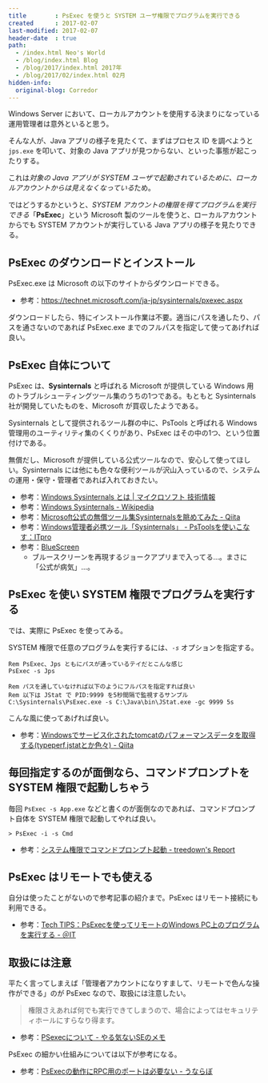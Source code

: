 ```yaml
---
title        : PsExec を使うと SYSTEM ユーザ権限でプログラムを実行できる
created      : 2017-02-07
last-modified: 2017-02-07
header-date  : true
path:
  - /index.html Neo's World
  - /blog/index.html Blog
  - /blog/2017/index.html 2017年
  - /blog/2017/02/index.html 02月
hidden-info:
  original-blog: Corredor
---
```


Windows Server において、ローカルアカウントを使用する決まりになっている運用管理者は意外といると思う。

そんな人が、Java アプリの様子を見たくて、まずはプロセス ID を調べようと `jps.exe` を叩いて、対象の Java アプリが見つからない、といった事態が起こったりする。

これは*対象の Java アプリが SYSTEM ユーザで起動されているために、ローカルアカウントからは見えなくなっている*ため。

ではどうするかというと、*SYSTEM アカウントの権限を得てプログラムを実行できる*「**PsExec**」という Microsoft 製のツールを使うと、ローカルアカウントからでも SYSTEM アカウントが実行している Java アプリの様子を見たりできる。

## PsExec のダウンロードとインストール

PsExec.exe は Microsoft の以下のサイトからダウンロードできる。

- 参考：<https://technet.microsoft.com/ja-jp/sysinternals/pxexec.aspx>

ダウンロードしたら、特にインストール作業は不要。適当にパスを通したり、パスを通さないのであれば PsExec.exe までのフルパスを指定して使ってあげれば良い。

## PsExec 自体について

PsExec は、**Sysinternals** と呼ばれる Microsoft が提供している Windows 用のトラブルシューティングツール集のうちの1つである。もともと Sysinternals 社が開発していたものを、Microsoft が買収したようである。

Sysinternals として提供されるツール群の中に、PsTools と呼ばれる Windows 管理用のユーティリティ集のくくりがあり、PsExec はその中の1つ、という位置付けである。

無償だし、Microsoft が提供している公式ツールなので、安心して使ってほしい。Sysinternals には他にも色々な便利ツールが沢山入っているので、システムの運用・保守・管理者であれば入れておきたい。

- 参考：[Windows Sysinternals とは | マイクロソフト 技術情報](https://technet.microsoft.com/ja-jp/sysinternals/ff181602.aspx)
- 参考：[Windows Sysinternals - Wikipedia](https://ja.wikipedia.org/wiki/Windows_Sysinternals)
- 参考：[Microsoft公式の無償ツール集Sysinternalsを眺めてみた - Qiita](http://qiita.com/honeniq/items/f75b72f5f8fa52c16eaf)
- 参考：[Windows管理者必携ツール「Sysinternals」 - PsToolsを使いこなす：ITpro](http://itpro.nikkeibp.co.jp/article/COLUMN/20120601/399943/)
- 参考：[BlueScreen](https://technet.microsoft.com/ja-jp/sysinternals/bb897558)
  - ブルースクリーンを再現するジョークアプリまで入ってる…。まさに「公式が病気」…。

## PsExec を使い SYSTEM 権限でプログラムを実行する

では、実際に PsExec を使ってみる。

SYSTEM 権限で任意のプログラムを実行するには、*`-s`* オプションを指定する。

```batch
Rem PsExec、Jps ともにパスが通っているテイだとこんな感じ
PsExec -s Jps

Rem パスを通していなければ以下のようにフルパスを指定すれば良い
Rem 以下は JStat で PID:9999 を5秒間隔で監視するサンプル
C:\Sysinternals\PsExec.exe -s C:\Java\bin\JStat.exe -gc 9999 5s
```

こんな風に使ってあげれば良い。

- 参考：[Windowsでサービス化されたtomcatのパフォーマンスデータを取得する(typeperf,jstatとか色々) - Qiita](http://qiita.com/uzresk/items/72f42030332ad517f953)

## 毎回指定するのが面倒なら、コマンドプロンプトを SYSTEM 権限で起動しちゃう

毎回 `PsExec -s App.exe` などと書くのが面倒なのであれば、コマンドプロンプト自体を SYSTEM 権限で起動してやれば良い。

```batch
> PsExec -i -s Cmd
```

- 参考：[システム権限でコマンドプロンプト起動 - treedown's Report](http://blog.treedown.net/entry/2016/04/28/010000)

## PsExec はリモートでも使える

自分は使ったことがないので参考記事の紹介まで。PsExec はリモート接続にも利用できる。

- 参考：[Tech TIPS：PsExecを使ってリモートのWindows PC上のプログラムを実行する - ＠IT](http://www.atmarkit.co.jp/ait/articles/1205/11/news147.html)

## 取扱には注意

平たく言ってしまえば「管理者アカウントになりすまして、リモートで色んな操作ができる」のが PsExec なので、取扱には注意したい。

> 権限さえあれば何でも実行できてしまうので、場合によってはセキュリティホールにすらなり得ます。

- 参考：[PSexecについて - やる気ないSEのメモ](http://shn-m.hateblo.jp/entry/2013/04/10/231818)

PsExec の細かい仕組みについては以下が参考になる。

- 参考：[PsExecの動作にRPC用のポートは必要ない - うならぼ](http://unarist.hatenablog.com/entry/2016/05/10/001406)
